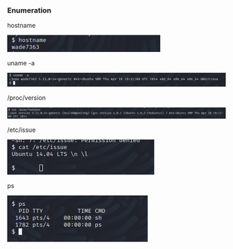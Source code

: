 ### Enumeration


hostname

![](../img/Pasted%20image%2020220912083702.png)

uname -a

![](../img/Pasted%20image%2020220912083730.png)

/proc/version

![](../img/Pasted%20image%2020220912083847.png)

/etc/issue

![](../img/Pasted%20image%2020220912083923.png)

ps

![](../img/Pasted%20image%2020220912084841.png)

